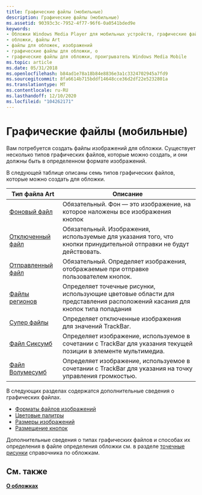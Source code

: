 ```yaml
---
title: Графические файлы (мобильные)
description: Графические файлы (мобильные)
ms.assetid: 90393c3c-7952-4f77-96f6-0a0541bded9e
keywords:
- Обложки Windows Media Player для мобильных устройств, графические файлы
- обложки, файлы Art
- файлы для обложек, изображений
- графические файлы для обложки, о
- графические файлы для обложки, проигрыватель Windows Media Mobile
ms.topic: article
ms.date: 05/31/2018
ms.openlocfilehash: b84ad1e78a18b84e8836e3a1c3324702945a7fd9
ms.sourcegitcommit: 8fa6614b715bddf14648cce36d2df22e5232801a
ms.translationtype: MT
ms.contentlocale: ru-RU
ms.lasthandoff: 12/10/2020
ms.locfileid: "104262171"
---
```

# <a name="art-files-mobile"></a>Графические файлы (мобильные)

Вам потребуется создать файлы изображений для обложки. Существует несколько типов графических файлов, которые можно создать, и они должны быть в определенном формате изображений.

В следующей таблице описаны семь типов графических файлов, которые можно создать для обложки.



| Тип файла Art                            | Описание                                                                                                |
|------------------------------------------|------------------------------------------------------------------------------------------------------------|
| [Фоновый файл](background-file.md)   | Обязательный. Фон — это изображение, на которое наложены все изображения кнопок                        |
| [Отключенный файл](disabled-file.md)       | Обязательный. Изображения, используемые для указания того, что кнопки принудительной отправки не будут действовать.                                |
| [Отправленный файл](pushed-file.md)           | Обязательный. Определяет изображения, отображаемые при отправке пользователем кнопок.                              |
| [Файлы регионов](region-files.md)         | Определяет точечные рисунки, использующие цветовые области для представления расположений касания для кнопок типа попадания      |
| [Супер файлы](super-files.md)           | Определяет отключенные изображения для значений TrackBar.                                                                 |
| [Файл Сиксумб](seekthumb-file.md)     | Определяет изображение, используемое в сочетании с TrackBar для указания текущей позиции в элементе мультимедиа. |
| [Файл Волумесумб](volumethumb-file.md) | Определяет изображение, используемое в сочетании с TrackBar для указания на точку управления громкостью.            |



 

В следующих разделах содержатся дополнительные сведения о графических файлах.

-   [Форматы файлов изображений](art-file-formats-mobile.md)
-   [Цветовые палитры](color-palettes.md)
-   [Размеры изображений](image-sizes.md)
-   [Размещение кнопок](button-placement.md)

Дополнительные сведения о типах графических файлов и способах их определения в файле определения обложки см. в разделе [точечные рисунки](bitmaps.md) справочника по обложкам.

## <a name="related-topics"></a>См. также

<dl> <dt>

[**О обложках**](about-skins-mobile.md)
</dt> </dl>

 

 




